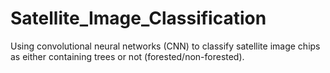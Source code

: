 # Satellite_Image_Classification
Using convolutional neural networks (CNN) to classify satellite image chips as either containing trees or not (forested/non-forested).
